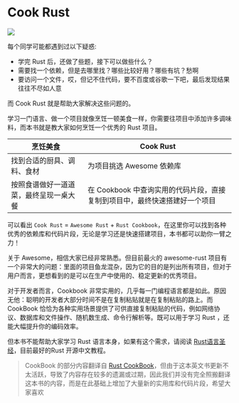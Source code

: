 # Cook Rust
<img src="https://github.com/sunface/rust-cookbook/blob/main/assets/banner1.png?raw=true" />

每个同学可能都遇到过以下疑惑:

- 学完 Rust 后，还做了些题，接下可以做些什么？
- 需要找一个依赖，但是去哪里找？哪些比较好用？哪些有坑？愁啊
- 要访问一个文件，哎，但记不住代码，要不百度或谷歌一下吧，最后发现结果往往不尽如人意

而 Cook Rust 就是帮助大家解决这些问题的。

学习一门语言、做一个项目就像烹饪一顿美食一样，你需要往项目中添加许多调味料，而本书就是教大家如何烹饪一个优秀的 Rust 项目。

| 烹饪美食 | Cook Rust |
| --- | --- |
| 找到合适的厨具、调料、食材 | 为项目挑选 Awesome 依赖库 |
| 按照食谱做好一道道菜，最终呈现一桌大餐 | 在 Cookbook 中查询实用的代码片段，直接复制到项目中，最终快速搭建好一个项目 | 

可以看出 `Cook Rust` = `Awesome Rust` + `Rust Cookbook`，在这里你可以找到各种优秀的依赖库和代码片段，无论是学习还是快速搭建项目，本书都可以助你一臂之力！

关于 Awesome，相信大家已经非常熟悉。但目前最火的 awesome-rust 项目有一个非常大的问题：里面的项目鱼龙混杂，因为它的目的是列出所有项目，但对于用户而言，更想看到的是可以在生产中使用的、稳定更新的优秀项目。

对于开发者而言，Cookbook 非常实用的，几乎每一门编程语言都是如此。原因无他：聪明的开发者大部分时间不是在复制粘贴就是在复制粘贴的路上。而 CookBook 恰恰为各种实用场景提供了可供直接复制粘贴的代码，例如网络协议、数据库和文件操作、随机数生成、命令行解析等。既可以用于学习 Rust ，还能大幅提升你的编码效率。

但本书不能帮助大家学习 Rust 语言本身，如果有这个需求，请阅读 [Rust语言圣经](https://course.rs)，目前最好的Rust 开源中文教程。

> CookBook 的部分内容翻译自 [Rust CookBook](https://rust-lang-nursery.github.io/rust-cookbook/intro.html)，但由于这本英文书更新不太活跃，导致了内容存在较多的遗漏或过期，因此我们并没有完全照搬翻译这本书的内容，而是在此基础上增加了大量新的实用库和代码片段，希望大家喜欢
